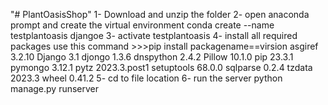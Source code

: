 "# PlantOasisShop" 
1- Download and unzip the folder
2- open anaconda prompt and create the virtual environment 
conda create --name testplantoasis djangoe 
3- activate testplantoasis
4- install all required packages use this command >>>pip install packagename==virsion
asgiref    3.2.10
Django     3.1
djongo     1.3.6
dnspython  2.4.2
Pillow     10.1.0
pip        23.3.1
pymongo    3.12.1
pytz       2023.3.post1
setuptools 68.0.0
sqlparse   0.2.4
tzdata     2023.3
wheel      0.41.2
5- cd to file location 
6- run the server 
python manage.py runserver

